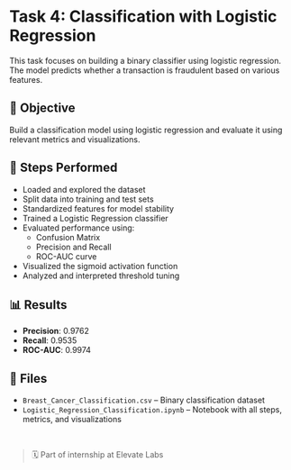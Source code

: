 # Task 4: Classification with Logistic Regression

This task focuses on building a binary classifier using logistic regression. The model predicts whether a transaction is fraudulent based on various features.

## 🎯 Objective  
Build a classification model using logistic regression and evaluate it using relevant metrics and visualizations.

## 🔧 Steps Performed  
- Loaded and explored the dataset  
- Split data into training and test sets  
- Standardized features for model stability  
- Trained a Logistic Regression classifier  
- Evaluated performance using:
  - Confusion Matrix  
  - Precision and Recall  
  - ROC-AUC curve  
- Visualized the sigmoid activation function  
- Analyzed and interpreted threshold tuning  

## 📊 Results  
- **Precision**: 0.9762  
- **Recall**: 0.9535  
- **ROC-AUC**: 0.9974  

## 📁 Files  
- `Breast_Cancer_Classification.csv` – Binary classification dataset  
- `Logistic_Regression_Classification.ipynb` – Notebook with all steps, metrics, and visualizations

<br>

> 🗓️ Part of internship at Elevate Labs
